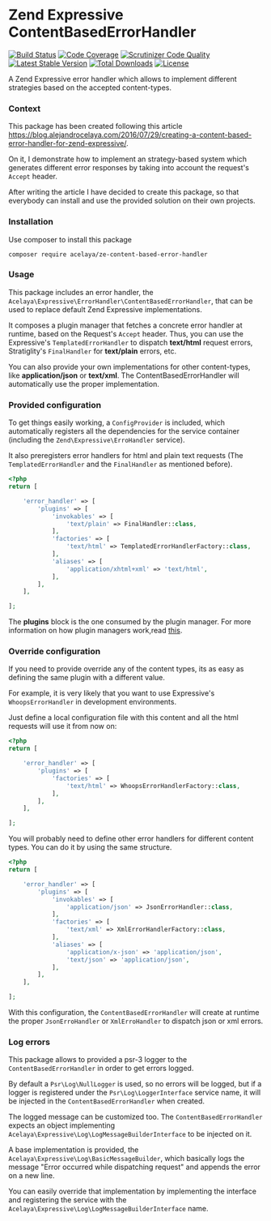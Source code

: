 # Zend Expressive ContentBasedErrorHandler

[![Build Status](https://travis-ci.org/acelaya/ze-content-based-error-handler.svg?branch=master)](https://travis-ci.org/acelaya/ze-content-based-error-handler)
[![Code Coverage](https://scrutinizer-ci.com/g/acelaya/ze-content-based-error-handler/badges/coverage.png?b=master)](https://scrutinizer-ci.com/g/acelaya/ze-content-based-error-handler/?branch=master)
[![Scrutinizer Code Quality](https://scrutinizer-ci.com/g/acelaya/ze-content-based-error-handler/badges/quality-score.png?b=master)](https://scrutinizer-ci.com/g/acelaya/ze-content-based-error-handler/?branch=master)
[![Latest Stable Version](https://poser.pugx.org/acelaya/ze-content-based-error-handler/v/stable.png)](https://packagist.org/packages/acelaya/ze-content-based-error-handler)
[![Total Downloads](https://poser.pugx.org/acelaya/ze-content-based-error-handler/downloads.png)](https://packagist.org/packages/acelaya/ze-content-based-error-handler)
[![License](https://poser.pugx.org/acelaya/ze-content-based-error-handler/license.png)](https://packagist.org/packages/acelaya/ze-content-based-error-handler)

A Zend Expressive error handler which allows to implement different strategies based on the accepted content-types.

### Context

This package has been created following this article https://blog.alejandrocelaya.com/2016/07/29/creating-a-content-based-error-handler-for-zend-expressive/.

On it, I demonstrate how to implement an strategy-based system which generates different error responses by taking into account the request's `Accept` header.

After writing the article I have decided to create this package, so that everybody can install and use the provided solution on their own projects.

### Installation

Use composer to install this package

    composer require acelaya/ze-content-based-error-handler

### Usage

This package includes an error handler, the `Acelaya\Expressive\ErrorHandler\ContentBasedErrorHandler`, that can be used to replace default Zend Expressive implementations.

It composes a plugin manager that fetches a concrete error handler at runtime, based on the Request's `Accept` header. Thus, you can use the Expressive's `TemplatedErrorHandler` to dispatch **text/html** request errors, Stratiglity's `FinalHandler` for **text/plain** errors, etc.

You can also provide your own implementations for other content-types, like **application/json** or **text/xml**. The ContentBasedErrorHandler will automatically use the proper implementation.

### Provided configuration

To get things easily working, a `ConfigProvider` is included, which automatically registers all the dependencies for the service container (including the `Zend\Expressive\ErroHandler` service).

It also preregisters error handlers for html and plain text requests (The `TemplatedErrorHandler` and the `FinalHandler` as mentioned before).

```php
<?php
return [

    'error_handler' => [
        'plugins' => [
            'invokables' => [
                'text/plain' => FinalHandler::class,
            ],
            'factories' => [
                'text/html' => TemplatedErrorHandlerFactory::class,
            ],
            'aliases' => [
                'application/xhtml+xml' => 'text/html',
            ],
        ],
    ],

];
```

The **plugins** block is the one consumed by the plugin manager. For more information on how plugin managers work,read [this](https://docs.zendframework.com/zend-servicemanager/plugin-managers/).

### Override configuration

If you need to provide override any of the content types, its as easy as defining the same plugin with a different value.

For example, it is very likely that you want to use Expressive's `WhoopsErrorHandler` in development environments.

Just define a local configuration file with this content and all the html requests will use it from now on:

```php
<?php
return [

    'error_handler' => [
        'plugins' => [
            'factories' => [
                'text/html' => WhoopsErrorHandlerFactory::class,
            ],
        ],
    ],

];
```

You will probably need to define other error handlers for different content types. You can do it by using the same structure.

```php
<?php
return [

    'error_handler' => [
        'plugins' => [
            'invokables' => [
                'application/json' => JsonErrorHandler::class,
            ],
            'factories' => [
                'text/xml' => XmlErrorHandlerFactory::class,
            ],
            'aliases' => [
                'application/x-json' => 'application/json',
                'text/json' => 'application/json',
            ],
        ],
    ],

];
```

With this configuration, the `ContentBasedErrorHandler` will create at runtime the proper `JsonErroHandler` or `XmlErroHandler` to dispatch json or xml errors.

### Log errors

This package allows to provided a psr-3 logger to the `ContentBasedErrorHandler` in order to get errors logged.

By default a `Psr\Log\NullLogger` is used, so no errors will be logged, but if a logger is registered under the `Psr\Log\LoggerInterface` service name, it will be injected in the `ContentBasedErrorHandler` when created.

The logged message can be customized too. The `ContentBasedErrorHandler` expects an object implementing `Acelaya\Expressive\Log\LogMessageBuilderInterface` to be injected on it.

A base implementation is provided, the `Acelaya\Expressive\Log\BasicMessageBuilder`, which basically logs the message "Error occurred while dispatching request" and appends the error on a new line.

You can easily override that implementation by implementing the interface and registering the service with the `Acelaya\Expressive\Log\LogMessageBuilderInterface` name.
